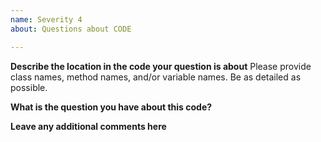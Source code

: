 ```yaml
---
name: Severity 4
about: Questions about CODE

---
```


**Describe the location in the code your question is about**
Please provide class names, method names, and/or variable names. Be as detailed as possible.

**What is the question you have about this code?**

**Leave any additional comments here**
